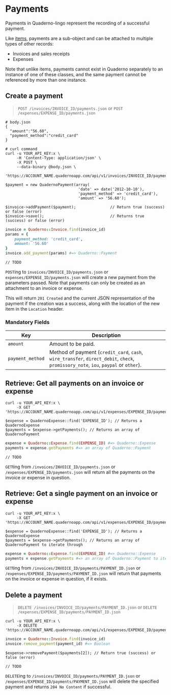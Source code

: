 # Payments

Payments in Quaderno-lingo represent the recording of a successful payment.

Like [items](#items), payments are a sub-object and can be attached to multiple types of other records:

- Invoices and sales receipts
- Expenses

<aside class="notice">
Note that unlike items, payments cannot exist in Quaderno separately to an instance of one of these classes, and the same payment cannot be referenced by more than one instance.
</aside>

## Create a payment

> `POST /invoices/INVOICE_ID/payments.json` or `POST /expenses/EXPENSE_ID/payments.json`

```shell
# body.json
{
  "amount":"56.60",
  "payment_method":"credit_card"
}

# curl command
curl -u YOUR_API_KEY:x \
     -H 'Content-Type: application/json' \
     -X POST \
     --data-binary @body.json \
     'https://ACCOUNT_NAME.quadernoapp.com/api/v1/invoices/INVOICE_ID/payments.json'
```

```php?start_inline=1
$payment = new QuadernoPayment(array(
                                'date' => date('2012-10-10'),
                                'payment_method' => 'credit_card'),
                                'amount' => '56.60');

$invoice->addPayment($payment);               // Return true (success) or false (error)
$invoice->save();                             // Returns true (success) or false (error)
```

```ruby
invoice = Quaderno::Invoice.find(invoice_id)
params = {
    payment_method: 'credit_card',
    amount: '56.60'
}
invoice.add_payment(params) #=> Quaderno::Payment
```

```swift?start_inline=1
// TODO
```

`POST`ing to `invoices/INVOICE_ID/payments.json` or `expenses/EXPENSE_ID/payments.json` will create a new payment from the parameters passed. Note that payments can only be created as an attachment to an invoice or expense.

This will return `201 Created` and the current JSON representation of the payment if the creation was a success, along with the location of the new item in the `Location` header.

### Mandatory Fields

Key              | Description
-----------------|------------------------------------------------------------------------------------------------------------------------------------
`amount`         | Amount to be paid.
`payment_method` | Method of payment (`credit_card`, `cash`, `wire_transfer`, `direct_debit`, `check`, `promissory_note`, `iou`, `paypal` or `other`).

## Retrieve: Get all payments on an invoice or expense

```shell
curl -u YOUR_API_KEY:x \
     -X GET 'https://ACCOUNT_NAME.quadernoapp.com/api/v1/expenses/EXPENSE_ID/payments.json'
```

```php?start_inline=1
$expense = QuadernoExpense::find('EXPENSE_ID'); // Returns a QuadernoExpense
$payments = $expense->getPayments(); // Returns an array of QuadernoPayment
```

```ruby
expense = Quaderno::Expense.find(EXPENSE_ID) #=> Quaderno::Expense
payments = expense.getPayments #=> an array of Quaderno::Payment
```

```swift?start_inline=1
// TODO
```

`GET`ting from `/invoices/INVOICE_ID/payments.json` or `/expenses/EXPENSE_ID/payments.json` will return all the payments on the invoice or expense in question.

## Retrieve: Get a single payment on an invoice or expense

```shell
curl -u YOUR_API_KEY:x \
     -X GET 'https://ACCOUNT_NAME.quadernoapp.com/api/v1/expenses/EXPENSE_ID/payments/PAYMENT_ID.json'
```

```php?start_inline=1
$expense = QuadernoExpense::find('EXPENSE_ID'); // Returns a QuadernoExpense
$payments = $expense->getPayments(); // Returns an array of QuadernoPayment to iterate through
```

```ruby
expense = Quaderno::Expense.find(EXPENSE_ID) #=> Quaderno::Expense
payments = expense.getPayments #=> an array of Quaderno::Payment to iterate through
```

`GET`ting from `/invoices/INVOICE_ID/payments/PAYMENT_ID.json` or `/expenses/EXPENSE_ID/payments/PAYMENT_ID.json` will return that payments on the invoice or expense in question, if it exists.

## Delete a payment

> `DELETE /invoices/INVOICE_ID/payments/PAYMENT_ID.json` or `DELETE /expenses/EXPENSE_ID/payments/PAYMENT_ID.json`

```shell
curl -u YOUR_API_KEY:x \
     -X DELETE 'https://ACCOUNT_NAME.quadernoapp.com/api/v1/expenses/EXPENSE_ID/payments/PAYMENT_ID.json'
```

```ruby
invoice = Quaderno::Invoice.find(invoice_id)
invoice.remove_payment(payment_id) #=> Boolean
```

```php?start_inline=1
$expense->removePayment($payments[2]); // Return true (success) or false (error)
```

```swift?start_inline=1
// TODO
```

`DELETE`ing to `/invoices/INVOICE_ID/payments/PAYMENT_ID.json` or `/expenses/EXPENSE_ID/payments/PAYMENT_ID.json` will delete the specified payment and returns `204 No Content` if successful.
